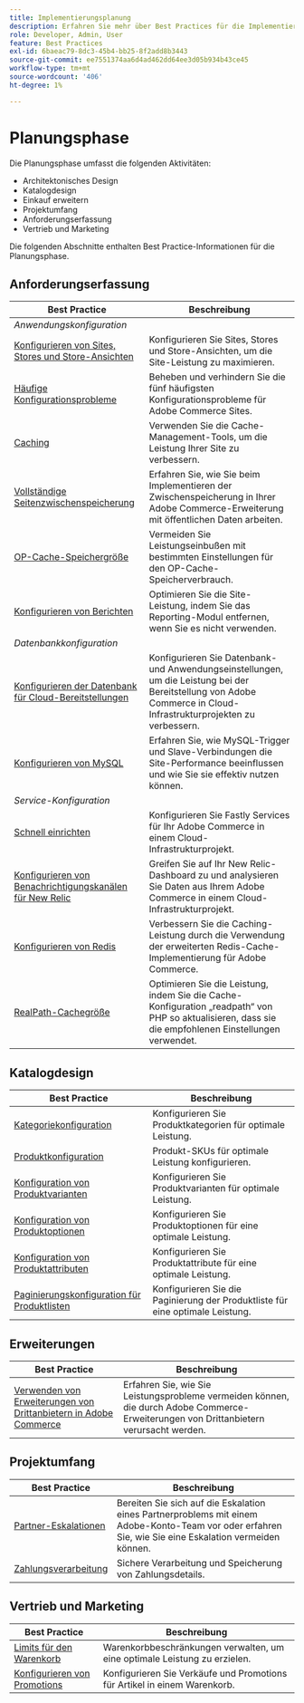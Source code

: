 ```yaml
---
title: Implementierungsplanung
description: Erfahren Sie mehr über Best Practices für die Implementierung in der Planungsphase von Adobe Commerce-Projekten.
role: Developer, Admin, User
feature: Best Practices
exl-id: 6baeac79-8dc3-45b4-bb25-8f2add8b3443
source-git-commit: ee7551374aa6d4ad462dd64ee3d05b934b43ce45
workflow-type: tm+mt
source-wordcount: '406'
ht-degree: 1%

---
```


# Planungsphase

Die Planungsphase umfasst die folgenden Aktivitäten:

- Architektonisches Design
- Katalogdesign
- Einkauf erweitern
- Projektumfang
- Anforderungserfassung
- Vertrieb und Marketing

Die folgenden Abschnitte enthalten Best Practice-Informationen für die Planungsphase.

## Anforderungserfassung

<table>
<thead>
  <tr>
    <th>Best Practice</th>
    <th>Beschreibung</th>
  </tr>
</thead>
<tbody>
  <tr>
    <td colspan="2"><em>Anwendungskonfiguration</em></td>
  </tr>
  <tr>
    <td><a href="sites-stores-store-views.md">Konfigurieren von Sites, Stores und Store-Ansichten</a></td>
    <td>Konfigurieren Sie Sites, Stores und Store-Ansichten, um die Site-Leistung zu maximieren.</td>
  </tr>
  <tr>
    <td><a href="https://business.adobe.com/blog/how-to/the-usual-suspects-5-configuration-issues-to-maximize-your-peak-sales">Häufige Konfigurationsprobleme</a></td>
    <td>Beheben und verhindern Sie die fünf häufigsten Konfigurationsprobleme für Adobe Commerce Sites.</td>
  </tr>
  <tr>
    <td><a href="https://experienceleague.adobe.com/docs/commerce-admin/systems/tools/cache-management.html?lang=de">Caching</a></td>
    <td>Verwenden Sie die Cache-Management-Tools, um die Leistung Ihrer Site zu verbessern.</td>
  </tr>
  <tr>
    <td><a href="https://developer.adobe.com/commerce/php/development/cache/page/public-content/">Vollständige Seitenzwischenspeicherung</a></td>
    <td>Erfahren Sie, wie Sie beim Implementieren der Zwischenspeicherung in Ihrer Adobe Commerce-Erweiterung mit öffentlichen Daten arbeiten.</td>
  </tr>
  <tr>
    <td><a href="opcache-memory-size.md">OP-Cache-Speichergröße</a></td>
    <td>Vermeiden Sie Leistungseinbußen mit bestimmten Einstellungen für den OP-Cache-Speicherverbrauch.</td>
  </tr>
  <tr>
    <td><a href="reporting-configuration.md">Konfigurieren von Berichten</a></td>
    <td>Optimieren Sie die Site-Leistung, indem Sie das Reporting-Modul entfernen, wenn Sie es nicht verwenden.</td>
  </tr>
  <tr>
    <td colspan="2"><em>Datenbankkonfiguration</em></td>
  </tr>
  <tr>
    <td><a href="database-on-cloud.md">Konfigurieren der Datenbank für Cloud-Bereitstellungen</a></td>
    <td>Konfigurieren Sie Datenbank- und Anwendungseinstellungen, um die Leistung bei der Bereitstellung von Adobe Commerce in Cloud-Infrastrukturprojekten zu verbessern.</td>
  </tr>
  <tr>
    <td><a href="mysql-configuration.md">Konfigurieren von MySQL</a></td>
    <td>Erfahren Sie, wie MySQL-Trigger und Slave-Verbindungen die Site-Performance beeinflussen und wie Sie sie effektiv nutzen können.</td>
  </tr>
  <tr>
    <td colspan="2"><em>Service-Konfiguration</em></td>
  </tr>
  <tr>
    <td><a href="https://experienceleague.adobe.com/docs/commerce-cloud-service/user-guide/cdn/setup-fastly/fastly-configuration.html?lang=de">Schnell einrichten</a></td>
    <td>Konfigurieren Sie Fastly Services für Ihr Adobe Commerce in einem Cloud-Infrastrukturprojekt.</td>
  </tr>
  <tr>
    <td><a href="https://experienceleague.adobe.com/docs/commerce-cloud-service/user-guide/monitor/new-relic.html?lang=de">Konfigurieren von Benachrichtigungskanälen für New Relic</a></td>
    <td>Greifen Sie auf Ihr New Relic-Dashboard zu und analysieren Sie Daten aus Ihrem Adobe Commerce in einem Cloud-Infrastrukturprojekt.</td>
  </tr>
  <tr>
    <td><a href="redis-service-configuration.md">Konfigurieren von Redis</a></td>
    <td>Verbessern Sie die Caching-Leistung durch die Verwendung der erweiterten Redis-Cache-Implementierung für Adobe Commerce.</td>
  </tr>
  <tr>
    <td><a href="realpath-cache-size.md">RealPath-Cachegröße</a></td>
    <td>Optimieren Sie die Leistung, indem Sie die Cache-Konfiguration „readpath“ von PHP so aktualisieren, dass sie die empfohlenen Einstellungen verwendet.</td>
  </tr>
</tbody>
</table>

## Katalogdesign

| Best Practice | Beschreibung |
|---------------------------------------------------------------------------------------------------|---------------------------------------------------------------|
| [Kategoriekonfiguration](catalog-management.md#category-limits) | Konfigurieren Sie Produktkategorien für optimale Leistung. |
| [Produktkonfiguration&#x200B;](catalog-management.md#product-sku-limits) | Produkt-SKUs für optimale Leistung konfigurieren. |
| [Konfiguration von Produktvarianten](catalog-management.md#product-variations) | Konfigurieren Sie Produktvarianten für optimale Leistung. |
| [Konfiguration von Produktoptionen](catalog-management.md#product-options) | Konfigurieren Sie Produktoptionen für eine optimale Leistung. |
| [Konfiguration von Produktattributen&#x200B;](catalog-management.md#product-attributes) | Konfigurieren Sie Produktattribute für eine optimale Leistung. |
| [Paginierungskonfiguration für Produktlisten](catalog-management.md#product-listing-pagination) | Konfigurieren Sie die Paginierung der Produktliste für eine optimale Leistung. |

## Erweiterungen

| Best Practice | Beschreibung |
|-----------------------------------------------------------------|----------------------------------------------------------------------------------------|
| [Verwenden von Erweiterungen von Drittanbietern in Adobe Commerce](extensions.md) | Erfahren Sie, wie Sie Leistungsprobleme vermeiden können, die durch Adobe Commerce-Erweiterungen von Drittanbietern verursacht werden. |

## Projektumfang

| Best Practice | Beschreibung |
|--------------------------------------------------------------|--------------------------------------------------------------------------------------------------------------|
| [Partner-Eskalationen](partner-escalation.md) | Bereiten Sie sich auf die Eskalation eines Partnerproblems mit einem Adobe-Konto-Team vor oder erfahren Sie, wie Sie eine Eskalation vermeiden können. |
| [Zahlungsverarbeitung](payment-processing-storage.md) | Sichere Verarbeitung und Speicherung von Zahlungsdetails. |

## Vertrieb und Marketing

| Best Practice | Beschreibung |
|------------------------------------------------------------|--------------------------------------------------------------|
| [Limits für den Warenkorb](catalog-management.md#cart-limits) | Warenkorbbeschränkungen verwalten, um eine optimale Leistung zu erzielen. |
| [Konfigurieren von Promotions](catalog-management.md#promotions) | Konfigurieren Sie Verkäufe und Promotions für Artikel in einem Warenkorb. |
